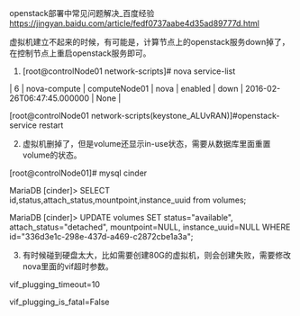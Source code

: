 openstack部署中常见问题解决_百度经验 https://jingyan.baidu.com/article/fedf0737aabe4d35ad89777d.html

虚拟机建立不起来的时候，有可能是，计算节点上的openstack服务down掉了，在控制节点上重启openstack服务即可。

1. [root@controlNode01 network-scripts]# nova service-list        

| 6  | nova-compute     | computeNode01 | nova     | enabled | down  | 2016-02-26T06:47:45.000000 | None            |

[root@controlNode01 network-scripts(keystone_ALUvRAN)]#openstack-service restart

2. 虚拟机删掉了，但是volume还显示in-use状态，需要从数据库里面重置volume的状态。

[root@controlNode01]# mysql cinder 

MariaDB [cinder]> SELECT id,status,attach_status,mountpoint,instance_uuid from volumes;

MariaDB [cinder]> UPDATE volumes SET status="available", attach_status="detached", mountpoint=NULL, instance_uuid=NULL WHERE id="336d3e1c-298e-437d-a469-c2872cbe1a3a";

3. 有时候碰到硬盘太大，比如需要创建80G的虚拟机，则会创建失败，需要修改nova里面的vif超时参数。

vif_plugging_timeout=10

vif_plugging_is_fatal=False